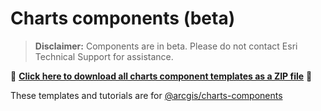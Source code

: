 # Charts components (beta)

> **Disclaimer:** Components are in beta. Please do not contact Esri Technical Support for assistance.

📁 **[Click here to download all charts component templates as a ZIP file](https://download-directory.github.io?url=https://github.com/Esri/jsapi-resources/tree/main/component-samples/charts-components/templates)** 📁

These templates and tutorials are for [@arcgis/charts-components](https://www.npmjs.com/package/@arcgis/charts-components)
